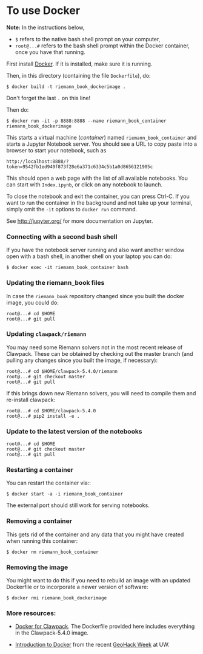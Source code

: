 
# To use Docker

**Note:** In the instructions below, 
 - `$` refers to the native bash shell prompt on your computer, 
 - `root@...#` refers to the bash shell prompt within the Docker container, once you have that running.

First install [Docker](https://www.docker.com/).  If it is installed, make sure it is running.

Then, in this directory (containing the file `Dockerfile`), do:

    $ docker build -t riemann_book_dockerimage .

Don't forget the last `.` on this line!

Then do:

    $ docker run -it -p 8888:8888 --name riemann_book_container riemann_book_dockerimage

This starts a virtual machine (*container*) named `riemann_book_container` and starts a Jupyter Notebook server.
You should see a URL to copy paste into a browser to start your notebook, such as

    http://localhost:8888/?token=9542fb1ed940f873f28e6a371c6334c5b1a0d8656121905c

This should open a web page with the list of all available notebooks.  You can start with `Index.ipynb`,
or click on any notebook to launch.

To close the notebook and exit the container, you can press Ctrl-C. If you want to run the container in
the background and not take up your terminal, simply omit the `-it` options to `docker run` command.

See http://jupyter.org/ for more documentation on Jupyter.

### Connecting with a second bash shell

If you have the notebook server running and also want another window open with a bash shell, in another shell on your laptop you can do:

    $ docker exec -it riemann_book_container bash

### Updating the riemann_book files

In case the `riemann_book` repository changed since you built the docker image, you could do:

    root@...# cd $HOME
    root@...# git pull
    
### Updating `clawpack/riemann`

You may need some Riemann solvers not in the most recent release of Clawpack.  These can be obtained by checking out the master branch (and pulling any changes since you built the image, if necessary):

    root@...# cd $HOME/clawpack-5.4.0/riemann
    root@...# git checkout master
    root@...# git pull

If this brings down new Riemann solvers, you will need to compile them and re-install clawpack:

    root@...# cd $HOME/clawpack-5.4.0
    root@...# pip2 install -e .
    
### Update to the latest version of the notebooks

    root@...# cd $HOME
    root@...# git checkout master
    root@...# git pull
    
### Restarting a container

You can restart the container via::

    $ docker start -a -i riemann_book_container

The external port should still work for serving notebooks.

### Removing a container

This gets rid of the container and any data that you might have created when running this container:

    $ docker rm riemann_book_container
    
### Removing the image

You might want to do this if you need to rebuild an image with an updated Dockerfile or to incorporate a newer version of software:

    $ docker rmi riemann_book_dockerimage
    
### More resources:

 - [Docker for Clawpack](http://www.clawpack.org/docker_image.html#docker-image).  The Dockerfile provided here includes everything in the Clawpack-5.4.0 image.
 
 - [Introduction to Docker](https://geohackweek.github.io/Introductory/01-docker-tutorial/) from 
   the recent [GeoHack Week](https://geohackweek.github.io) at UW.
